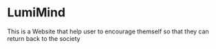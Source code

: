 # LumiMind
This is a Website that help user to encourage themself so that they can  return back to the society 
